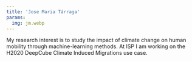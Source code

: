 ```yaml
---
title: 'Jose Maria Tárraga'
params:
  img: jm.webp
---
```


My research interest is to study the impact of climate change on human mobility through machine-learning methods. At ISP I am working on the H2020 DeepCube Climate Induced Migrations use case.
